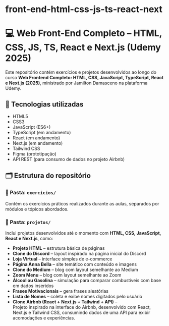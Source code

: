 # front-end-html-css-js-ts-react-next
# 💻 Web Front-End Completo – HTML, CSS, JS, TS, React e Next.js (Udemy 2025)

Este repositório contém exercícios e projetos desenvolvidos ao longo do curso **Web Frontend Completo: HTML, CSS, JavaScript, TypeScript, React e Next.js (2025)**, ministrado por Jamilton Damasceno na plataforma Udemy.

## 🚀 Tecnologias utilizadas
- HTML5
- CSS3
- JavaScript (ES6+)
- TypeScript (em andamento)
- React (em andamento)
- Next.js (em andamento)
- Tailwind CSS
- Figma (prototipação)
- API REST (para consumo de dados no projeto Airbnb)

## 🗂️ Estrutura do repositório

### 📁 Pasta: `exercicios/`
Contém os exercícios práticos realizados durante as aulas, separados por módulos e tópicos abordados.

### 📁 Pasta: `projetos/`
Inclui projetos desenvolvidos até o momento com **HTML, CSS, JavaScript, React e Next.js**, como:

- **Projeto HTML** – estrutura básica de páginas  
- **Clone do Discord** – layout inspirado na página inicial do Discord  
- **Loja Virtual** – interface simples de e-commerce  
- **Página Anna Bella** – site temático com conteúdo e imagens  
- **Clone do Medium** – blog com layout semelhante ao Medium  
- **Zoom Menu** – blog com layout semelhante ao Zoom  
- **Álcool ou Gasolina** – simulação para comparar combustíveis com base em dados inseridos  
- **Frases Motivacionais** – gera frases aleatórias  
- **Lista de Nomes** – coleta e exibe nomes digitados pelo usuário  
- **Clone Airbnb (React + Next.js + Tailwind + API)** –  
  Projeto inspirado na interface do Airbnb, desenvolvido com React, Next.js e Tailwind CSS, consumindo dados de uma API para exibir acomodações e experiências.  

